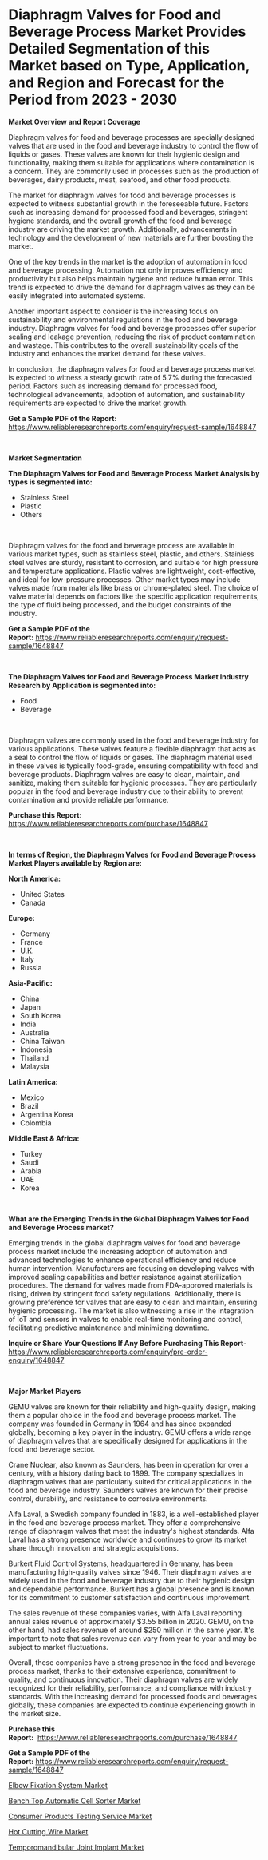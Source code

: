 <p><h1>Diaphragm Valves for Food and Beverage Process Market Provides Detailed Segmentation of this Market based on Type, Application, and Region and Forecast for the Period from 2023 - 2030</h1></p><p><strong>Market Overview and Report Coverage</strong></p>
<p><p>Diaphragm valves for food and beverage processes are specially designed valves that are used in the food and beverage industry to control the flow of liquids or gases. These valves are known for their hygienic design and functionality, making them suitable for applications where contamination is a concern. They are commonly used in processes such as the production of beverages, dairy products, meat, seafood, and other food products.</p><p>The market for diaphragm valves for food and beverage processes is expected to witness substantial growth in the foreseeable future. Factors such as increasing demand for processed food and beverages, stringent hygiene standards, and the overall growth of the food and beverage industry are driving the market growth. Additionally, advancements in technology and the development of new materials are further boosting the market.</p><p>One of the key trends in the market is the adoption of automation in food and beverage processing. Automation not only improves efficiency and productivity but also helps maintain hygiene and reduce human error. This trend is expected to drive the demand for diaphragm valves as they can be easily integrated into automated systems.</p><p>Another important aspect to consider is the increasing focus on sustainability and environmental regulations in the food and beverage industry. Diaphragm valves for food and beverage processes offer superior sealing and leakage prevention, reducing the risk of product contamination and wastage. This contributes to the overall sustainability goals of the industry and enhances the market demand for these valves.</p><p>In conclusion, the diaphragm valves for food and beverage process market is expected to witness a steady growth rate of 5.7% during the forecasted period. Factors such as increasing demand for processed food, technological advancements, adoption of automation, and sustainability requirements are expected to drive the market growth.</p></p>
<p><strong>Get a Sample PDF of the Report:</strong> <a href="https://www.reliableresearchreports.com/enquiry/request-sample/1648847">https://www.reliableresearchreports.com/enquiry/request-sample/1648847</a></p>
<p>&nbsp;</p>
<p><strong>Market Segmentation</strong></p>
<p><strong>The Diaphragm Valves for Food and Beverage Process Market Analysis by types is segmented into:</strong></p>
<p><ul><li>Stainless Steel</li><li>Plastic</li><li>Others</li></ul></p>
<p>&nbsp;</p>
<p><p>Diaphragm valves for the food and beverage process are available in various market types, such as stainless steel, plastic, and others. Stainless steel valves are sturdy, resistant to corrosion, and suitable for high pressure and temperature applications. Plastic valves are lightweight, cost-effective, and ideal for low-pressure processes. Other market types may include valves made from materials like brass or chrome-plated steel. The choice of valve material depends on factors like the specific application requirements, the type of fluid being processed, and the budget constraints of the industry.</p></p>
<p><strong>Get a Sample PDF of the Report:</strong>&nbsp;<a href="https://www.reliableresearchreports.com/enquiry/request-sample/1648847">https://www.reliableresearchreports.com/enquiry/request-sample/1648847</a></p>
<p>&nbsp;</p>
<p><strong>The Diaphragm Valves for Food and Beverage Process Market Industry Research by Application is segmented into:</strong></p>
<p><ul><li>Food</li><li>Beverage</li></ul></p>
<p>&nbsp;</p>
<p><p>Diaphragm valves are commonly used in the food and beverage industry for various applications. These valves feature a flexible diaphragm that acts as a seal to control the flow of liquids or gases. The diaphragm material used in these valves is typically food-grade, ensuring compatibility with food and beverage products. Diaphragm valves are easy to clean, maintain, and sanitize, making them suitable for hygienic processes. They are particularly popular in the food and beverage industry due to their ability to prevent contamination and provide reliable performance.</p></p>
<p><strong>Purchase this Report:</strong>&nbsp; <a href="https://www.reliableresearchreports.com/purchase/1648847">https://www.reliableresearchreports.com/purchase/1648847</a></p>
<p>&nbsp;</p>
<p><strong>In terms of Region, the Diaphragm Valves for Food and Beverage Process Market Players available by Region are:</strong></p>
<p>
    <p> <strong> North America: </strong>
        <ul>
            <li>United States</li>
            <li>Canada</li>
        </ul>
        </p> 
    <p> <strong> Europe: </strong>
        <ul>
            <li>Germany</li>
            <li>France</li>
            <li>U.K.</li>
            <li>Italy</li>
            <li>Russia</li>
        </ul>
        </p> 
    <p> <strong> Asia-Pacific: </strong>
        <ul>
            <li>China</li>
            <li>Japan</li>
            <li>South Korea</li>
            <li>India</li>
            <li>Australia</li>
            <li>China Taiwan</li>
            <li>Indonesia</li>
            <li>Thailand</li>
            <li>Malaysia</li>
        </ul>
        </p> 
    <p> <strong> Latin America: </strong>
        <ul>
            <li>Mexico</li>
            <li>Brazil</li>
            <li>Argentina Korea</li>
            <li>Colombia</li>
        </ul>
        </p> 
    <p> <strong> Middle East & Africa: </strong>
        <ul>
            <li>Turkey</li>
            <li>Saudi</li>
            <li>Arabia</li>
            <li>UAE</li>
            <li>Korea</li>
        </ul>
    </p>
    </p>
<p>&nbsp;</p>
<p><strong>What are the Emerging Trends in the Global Diaphragm Valves for Food and Beverage Process market?</strong></p>
<p><p>Emerging trends in the global diaphragm valves for food and beverage process market include the increasing adoption of automation and advanced technologies to enhance operational efficiency and reduce human intervention. Manufacturers are focusing on developing valves with improved sealing capabilities and better resistance against sterilization procedures. The demand for valves made from FDA-approved materials is rising, driven by stringent food safety regulations. Additionally, there is growing preference for valves that are easy to clean and maintain, ensuring hygienic processing. The market is also witnessing a rise in the integration of IoT and sensors in valves to enable real-time monitoring and control, facilitating predictive maintenance and minimizing downtime.</p></p>
<p><strong>Inquire or Share Your Questions If Any Before Purchasing This Report</strong>- <a href="https://www.reliableresearchreports.com/enquiry/pre-order-enquiry/1648847">https://www.reliableresearchreports.com/enquiry/pre-order-enquiry/1648847</a></p>
<p>&nbsp;</p>
<p><strong>Major Market Players</strong></p>
<p><p>GEMU valves are known for their reliability and high-quality design, making them a popular choice in the food and beverage process market. The company was founded in Germany in 1964 and has since expanded globally, becoming a key player in the industry. GEMU offers a wide range of diaphragm valves that are specifically designed for applications in the food and beverage sector.</p><p>Crane Nuclear, also known as Saunders, has been in operation for over a century, with a history dating back to 1899. The company specializes in diaphragm valves that are particularly suited for critical applications in the food and beverage industry. Saunders valves are known for their precise control, durability, and resistance to corrosive environments.</p><p>Alfa Laval, a Swedish company founded in 1883, is a well-established player in the food and beverage process market. They offer a comprehensive range of diaphragm valves that meet the industry's highest standards. Alfa Laval has a strong presence worldwide and continues to grow its market share through innovation and strategic acquisitions.</p><p>Burkert Fluid Control Systems, headquartered in Germany, has been manufacturing high-quality valves since 1946. Their diaphragm valves are widely used in the food and beverage industry due to their hygienic design and dependable performance. Burkert has a global presence and is known for its commitment to customer satisfaction and continuous improvement.</p><p>The sales revenue of these companies varies, with Alfa Laval reporting annual sales revenue of approximately $3.55 billion in 2020. GEMU, on the other hand, had sales revenue of around $250 million in the same year. It's important to note that sales revenue can vary from year to year and may be subject to market fluctuations.</p><p>Overall, these companies have a strong presence in the food and beverage process market, thanks to their extensive experience, commitment to quality, and continuous innovation. Their diaphragm valves are widely recognized for their reliability, performance, and compliance with industry standards. With the increasing demand for processed foods and beverages globally, these companies are expected to continue experiencing growth in the market size.</p></p>
<p><strong>Purchase this Report:</strong>&nbsp;&nbsp;<a href="https://www.reliableresearchreports.com/purchase/1648847">https://www.reliableresearchreports.com/purchase/1648847</a></p>
<p></p>
<p><strong>Get a Sample PDF of the Report:</strong>&nbsp;<a href="https://www.reliableresearchreports.com/enquiry/request-sample/1648847">https://www.reliableresearchreports.com/enquiry/request-sample/1648847</a></p>
<p><p><a href="https://github.com/grishafomin4852/Market-Research-Report-List-1/blob/main/elbow-fixation-system-market.md">Elbow Fixation System Market</a></p><p><a href="https://medium.com/@snehareportprime/bench-top-automatic-cell-sorter-market-insight-market-trends-growth-forecasted-from-2023-to-2030-cd6a774fe81c">Bench Top Automatic Cell Sorter Market</a></p><p><a href="https://www.linkedin.com/pulse/consumer-products-testing-service-market-size-share-amp-trends/">Consumer Products Testing Service Market</a></p><p><a href="https://www.linkedin.com/pulse/hot-cutting-wire-market-size-growth-forecast-from-2023-2030/">Hot Cutting Wire Market</a></p><p><a href="https://github.com/ruslanpoljakovrd177/Market-Research-Report-List-1/blob/main/temporomandibular-joint-implant-market.md">Temporomandibular Joint Implant Market</a></p></p>